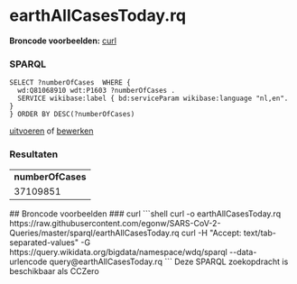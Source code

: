 # earthAllCasesToday.rq
**Broncode voorbeelden:** [curl](#curl)
### SPARQL
```sparql
SELECT ?numberOfCases  WHERE {
  wd:Q81068910 wdt:P1603 ?numberOfCases .
  SERVICE wikibase:label { bd:serviceParam wikibase:language "nl,en". }
} ORDER BY DESC(?numberOfCases)
```
[uitvoeren](https://query.wikidata.org/embed.html#SELECT%20%3FnumberOfCases%20%20WHERE%20%7B%0A%20%20wd%3AQ81068910%20wdt%3AP1603%20%3FnumberOfCases%20.%0A%20%20SERVICE%20wikibase%3Alabel%20%7B%20bd%3AserviceParam%20wikibase%3Alanguage%20%22nl%2Cen%22.%20%7D%0A%7D%20ORDER%20BY%20DESC%28%3FnumberOfCases%29%0A) of [bewerken](https://query.wikidata.org/#SELECT%20%3FnumberOfCases%20%20WHERE%20%7B%0A%20%20wd%3AQ81068910%20wdt%3AP1603%20%3FnumberOfCases%20.%0A%20%20SERVICE%20wikibase%3Alabel%20%7B%20bd%3AserviceParam%20wikibase%3Alanguage%20%22nl%2Cen%22.%20%7D%0A%7D%20ORDER%20BY%20DESC%28%3FnumberOfCases%29%0A)


### Resultaten
<table>
  <tr>
    <td><b>numberOfCases</b></td>
  </tr>
  <tr>
    <td>37109851</td>
  </tr>
</table>
## Broncode voorbeelden
### curl
```shell
curl -o earthAllCasesToday.rq https://raw.githubusercontent.com/egonw/SARS-CoV-2-Queries/master/sparql/earthAllCasesToday.rq
curl -H "Accept: text/tab-separated-values" -G https://query.wikidata.org/bigdata/namespace/wdq/sparql --data-urlencode query@earthAllCasesToday.rq
```
Deze SPARQL zoekopdracht is beschikbaar als CCZero
